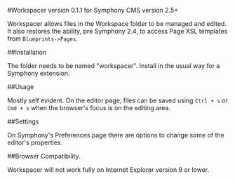 #Workspacer version 0.1.1 for Symphony CMS version 2.5+

Workspacer allows files in the Workspace folder to be managed and edited. It also restores the ability, pre Symphony 2.4, to access Page XSL templates from `Blueprints->Pages`.

##Installation

The folder needs to be named "workspacer". Install in the usual way for a Symphony extension.

##Usage

Mostly self evident. On the editor page, files can be saved using `Ctrl + s` or `Cmd + s` when the browser's focus is on the editing area.

##Settings

On Symphony's Preferences page there are options to change some of the editor's properties.

##Browser Compatibility.

Workspacer will not work fully on Internet Explorer version 9 or lower.
